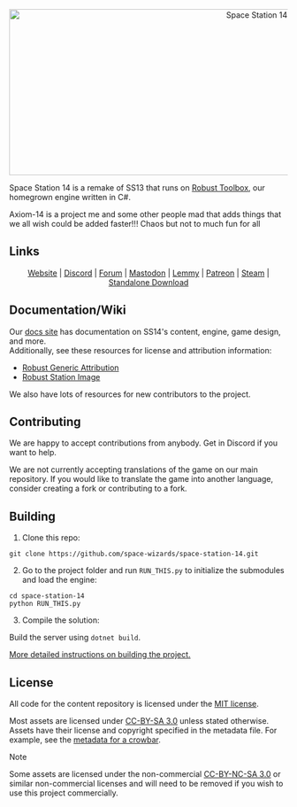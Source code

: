 <div class="header" align="center">  
<img alt="Space Station 14" width="880" height="300" src="https://raw.githubusercontent.com/space-wizards/asset-dump/de329a7898bb716b9d5ba9a0cd07f38e61f1ed05/github-logo.svg">  
</div>

Space Station 14 is a remake of SS13 that runs on [Robust Toolbox](https://github.com/space-wizards/RobustToolbox), our homegrown engine written in C#.

Axiom-14 is a project me and some other people mad that adds things that we all wish could be added faster!!! Chaos but not to much fun for all 

## Links

<div class="header" align="center">  

[Website](https://spacestation14.com/) | [Discord](https://discord.ss14.io/) | [Forum](https://forum.spacestation14.com/) | [Mastodon](https://mastodon.gamedev.place/@spacestation14) | [Lemmy](https://lemmy.spacestation14.com/) | [Patreon](https://www.patreon.com/spacestation14) | [Steam](https://store.steampowered.com/app/1255460/Space_Station_14/) | [Standalone Download](https://spacestation14.com/about/nightlies/)  

</div>

## Documentation/Wiki

Our [docs site](https://docs.spacestation14.com/) has documentation on SS14's content, engine, game design, and more.  
Additionally, see these resources for license and attribution information:  
- [Robust Generic Attribution](https://docs.spacestation14.com/en/specifications/robust-generic-attribution.html)  
- [Robust Station Image](https://docs.spacestation14.com/en/specifications/robust-station-image.html)

We also have lots of resources for new contributors to the project.

## Contributing

We are happy to accept contributions from anybody. Get in Discord if you want to help.

We are not currently accepting translations of the game on our main repository. If you would like to translate the game into another language, consider creating a fork or contributing to a fork.

## Building

1. Clone this repo:
```shell
git clone https://github.com/space-wizards/space-station-14.git
```
2. Go to the project folder and run `RUN_THIS.py` to initialize the submodules and load the engine:
```shell
cd space-station-14
python RUN_THIS.py
```
3. Compile the solution:  

Build the server using `dotnet build`.

[More detailed instructions on building the project.](https://docs.spacestation14.com/en/general-development/setup.html)

## License

All code for the content repository is licensed under the [MIT license](https://github.com/space-wizards/space-station-14/blob/master/LICENSE.TXT).  

Most assets are licensed under [CC-BY-SA 3.0](https://creativecommons.org/licenses/by-sa/3.0/) unless stated otherwise. Assets have their license and copyright specified in the metadata file. For example, see the [metadata for a crowbar](https://github.com/space-wizards/space-station-14/blob/master/Resources/Textures/Objects/Tools/crowbar.rsi/meta.json).  

> [!NOTE]
> Some assets are licensed under the non-commercial [CC-BY-NC-SA 3.0](https://creativecommons.org/licenses/by-nc-sa/3.0/) or similar non-commercial licenses and will need to be removed if you wish to use this project commercially.

